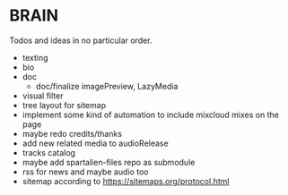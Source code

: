 # BRAIN

Todos and ideas in no particular order.

- texting
- bio
- doc
  - doc/finalize imagePreview, LazyMedia
- visual filter
- tree layout for sitemap
- implement some kind of automation to include mixcloud mixes on the page
- maybe redo credits/thanks
- add new related media to audioRelease
- tracks catalog
- maybe add spartalien-files repo as submodule
- rss for news and maybe audio too
- sitemap according to <https://sitemaps.org/protocol.html>
